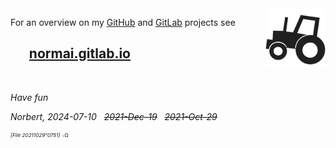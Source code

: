 ﻿<!-- img src="./icos/20151109o201812.wallpaintinglogoflat.v0.x0256y0168.png" align="right" width="204" height="134" alt="Logo 20151109°201812" id="id20231127o0332" -->
<img src="./docs/icos/20240708o0914.tractor-agrilibre2.v2.x0128y0128.png" align="right" width="96" height="96" alt="Logo 20240708°0914" id="id20231127o0332">

For an overview on my [GitHub](https://github.com/normai/)
 and [GitLab](https://gitlab.com/users/normai/projects) projects see

## &nbsp; &nbsp; &nbsp; [normai.gitlab.io](https://normai.gitlab.io/)


&nbsp;

*Have fun*

*Norbert, 2024-07-10* &nbsp; <del>*2021-Dec-19*</del> &nbsp; <del>*2021-Oct-29*</del>

<sup><sub><sup>*[File 20211029°0751]* ܀Ω</sup></sub></sup>
